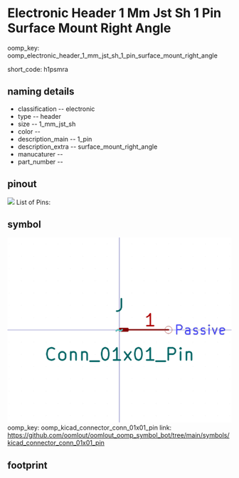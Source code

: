 # Electronic Header 1 Mm Jst Sh 1 Pin Surface Mount Right Angle
oomp_key: oomp_electronic_header_1_mm_jst_sh_1_pin_surface_mount_right_angle  

short_code: h1psmra
## naming details
* classification -- electronic
* type -- header
* size -- 1_mm_jst_sh
* color -- 
* description_main -- 1_pin
* description_extra -- surface_mount_right_angle
* manucaturer -- 
* part_number -- 
## pinout
![](working_pinout_600.png)
List of Pins:

## symbol

![](symbol/0/working/working_600.png)  
oomp_key: oomp_kicad_connector_conn_01x01_pin
link: https://github.com/oomlout/oomlout_oomp_symbol_bot/tree/main/symbols/kicad_connector_conn_01x01_pin


## footprint
